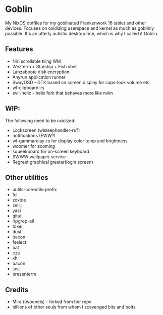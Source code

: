 # Goblin

My NixOS dotfiles for my goblinated Frankenwork 16 tablet and other devices.
Focuses on oxidizing userspace and kernel as much as goblinly possible.
It's an utterly autistic desktop rice, which is why I called it Goblin.

## Features
- Niri scrollable tiling WM
- Wezterm + Starship + Fish shell
- Lanzaboote disk encryption
- Anyrun application runner
- SwayOSD - GTK based on screen display for caps-lock volume etc
- wl-clipboard-rs
- evil-helix - helix fork that behaves more like nvim

## WIP:
The following need to be oxidized:
- Lockscreen (wlsleephandler-rs?)
- notifications (EWW?)
- wl-gammarelay-rs for display color temp and brightness
- woomer for zooming
- squeekboard for on-screen keyboard
- SWWW wallpaper service
- Regreet graphical greeter(login screen)

## Other utilities
- uutils-coreutils-prefix
- fd
- zoxide
- zellij
- yazi
- gitui
- ripgrep-all
- tokei
- dust
- bacon
- fselect
- bat
- eza
- xh
- bacon
- just
- presenterm

## Credits
- Mira (twooneis) - forked from her repo
- billions of other souls from whom I scavenged bits and bolts
